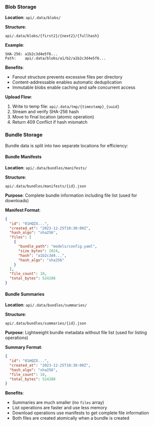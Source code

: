 ### Blob Storage

**Location**: `api/.data/blobs/`

**Structure**:
```
api/.data/blobs/{first2}/{next2}/{fullhash}
```

**Example**:
```
SHA-256: a1b2c3d4e5f6...
Path:    api/.data/blobs/a1/b2/a1b2c3d4e5f6...
```

**Benefits**:
- Fanout structure prevents excessive files per directory
- Content-addressable enables automatic deduplication
- Immutable blobs enable caching and safe concurrent access

**Upload Flow**:
1. Write to temp file: `api/.data/tmp/{timestamp}_{uuid}`
2. Stream and verify SHA-256 hash
3. Move to final location (atomic operation)
4. Return 409 Conflict if hash mismatch

### Bundle Storage

Bundle data is split into two separate locations for efficiency:

#### Bundle Manifests

**Location**: `api/.data/bundles/manifests/`

**Structure**:
```
api/.data/bundles/manifests/{id}.json
```

**Purpose**: Complete bundle information including file list (used for downloads)

**Manifest Format**:
```json
{
  "id": "01HQZX...",
  "created_at": "2023-12-25T10:30:00Z",
  "hash_algo": "sha256",
  "files": [
    {
      "bundle_path": "models/config.yaml",
      "size_bytes": 1024,
      "hash": "a1b2c3d4...",
      "hash_algo": "sha256"
    }
  ],
  "file_count": 10,
  "total_bytes": 524288
}
```

#### Bundle Summaries

**Location**: `api/.data/bundles/summaries/`

**Structure**:
```
api/.data/bundles/summaries/{id}.json
```

**Purpose**: Lightweight bundle metadata without file list (used for listing operations)

**Summary Format**:
```json
{
  "id": "01HQZX...",
  "created_at": "2023-12-25T10:30:00Z",
  "hash_algo": "sha256",
  "file_count": 10,
  "total_bytes": 524288
}
```

**Benefits**:
- Summaries are much smaller (no `files` array)
- List operations are faster and use less memory
- Download operations use manifests to get complete file information
- Both files are created atomically when a bundle is created
